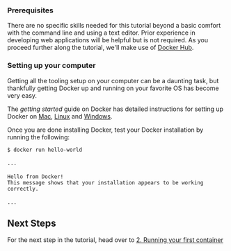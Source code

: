 
### Prerequisites

There are no specific skills needed for this tutorial beyond a basic comfort with the command line and using a text editor. Prior experience in developing web applications will be helpful but is not required. As you proceed further along the tutorial, we'll make use of <a href="https://hub.docker.com/" target="_blank">Docker Hub</a>.

### Setting up your computer

Getting all the tooling setup on your computer can be a daunting task, but thankfully getting Docker up and running on your favorite OS has become very easy.

The *getting started* guide on Docker has detailed instructions for setting up Docker on <a href="https://docs.docker.com/v1.11/engine/installation/mac/" target="_blank">Mac</a>, <a href="https://docs.docker.com/v1.11/engine/installation/linux/" target="_blank">Linux</a> and <a href="https://docs.docker.com/v1.11/engine/installation/windows/" target="_blank">Windows</a>.

Once you are done installing Docker, test your Docker installation by running the following:
```
$ docker run hello-world
　
...
　
Hello from Docker!
This message shows that your installation appears to be working correctly.
　
...
```

## Next Steps

For the next step in the tutorial, head over to [2. Running your first container](/workshop/2)
